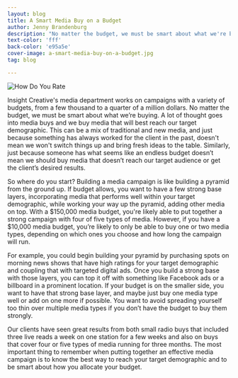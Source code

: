 ```yaml
---
layout: blog
title: A Smart Media Buy on a Budget
author: Jenny Brandenburg
description: "No matter the budget, we must be smart about what we're buying. A lot of thought goes into media buys and we buy media that will best reach our target demographic."
text-color: 'fff'
back-color: 'e95a5e'
cover-image: a-smart-media-buy-on-a-budget.jpg
tag: blog

---
```

![How Do You Rate](/img/blog/a-smart-media-buy-on-a-budget.jpg)

Insight Creative's media department works on campaigns with a variety of budgets, from a few thousand to a quarter of a million dollars.  No matter the budget, we must be smart about what we’re buying. A lot of thought goes into media buys and we buy media that will best reach our target demographic. This can be a mix of traditional and new media, and just because something has always worked for the client in the past, doesn't mean we won't switch things up and bring fresh ideas to the table. Similarly, just because someone has what seems like an endless budget doesn’t mean we should buy media that doesn’t reach our target audience or get the client’s desired results.

So where do you start? Building a media campaign is like building a pyramid from the ground up. If budget allows, you want to have a few strong base layers, incorporating media that performs well within your target demographic, while working your way up the pyramid, adding other media on top. With a $150,000 media budget, you're likely able to put together a strong campaign with four of five types of media. However, if you have a $10,000 media budget, you’re likely to only be able to buy one or two media types, depending on which ones you choose and how long the campaign will run.

For example, you could begin building your pyramid by purchasing spots on morning news shows that have high ratings for your target demographic and coupling that with targeted digital ads. Once you build a strong base with those layers, you can top it off with something like Facebook ads or a billboard in a prominent location. If your budget is on the smaller side, you want to have that strong base layer, and maybe just buy one media type well or add on one more if possible. You want to avoid spreading yourself too thin over multiple media types if you don’t have the budget to buy them strongly.

Our clients have seen great results from both small radio buys that included three live reads a week on one station for a few weeks and also on buys that cover four or five types of media running for three months. The most important thing to remember when putting together an effective media campaign is to know the best way to reach your target demographic and to be smart about how you allocate your budget.
